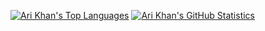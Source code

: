 [![Ari Khan's Top Languages](https://github-readme-stats.vercel.app/api/top-langs/?username=Proking4444&size_weight=1&count_weight=0)](https://github.com/Proking4444/github-readme-stats)
[![Ari Khan's GitHub Statistics](https://github-readme-stats.vercel.app/api?username=Proking4444)](https://github.com/Proking4444/github-readme-stats)

